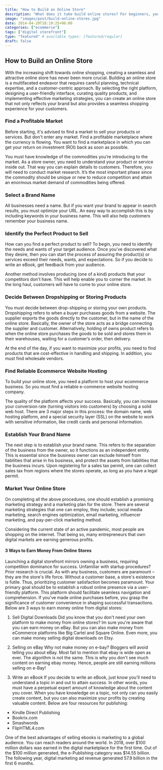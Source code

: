 ```yaml
---
title: "How to Build an Online Store"
description: "What does it take build online stores? For beginners, you must find a market, create a brand, and find hosting to start."
image: "images/post/build-online-stores.jpg"
date: 2014-04-20T18:19:25+06:00
categories: ["ecommerce"]
tags: ["digital storefront"]
type: "featured" # available types: [featured/regular]
draft: false
---
```


## How to Build an Online Store

With the increasing shift towards online shopping, creating a seamless and attractive online store has never been more crucial. Building an online store is a multifaceted endeavor that requires careful planning, technical expertise, and a customer-centric approach. By selecting the right platform, designing a user-friendly interface, curating quality products, and implementing effective marketing strategies, you can create an online store that not only reflects your brand but also provides a seamless shopping experience for your customers.

### Find a Profitable Market

Before starting, it's advised to find a market to sell your products or services. But don't enter any market. Find a profitable marketplace where the currency is flowing. You want to find a marketplace in which you can get your return on investment (ROI) back as soon as possible.

You must have knowledge of the commodities you’re introducing to the market. As a store owner, you need to understand your product or service inside out. That way you can explain details to customers. Therefore, you will need to conduct market research. It’s the most important phase since the commodity should be unique or new to reduce competition and attain an enormous market demand of commodities being offered.

### Select a Brand Name

All businesses need a name. But if you want your brand to appear in search results, you must optimize your URL. An easy way to accomplish this is by including keywords in your business name. This will also help customers remember your business name.

### Identify the Perfect Product to Sell

How can you find a perfect product to sell? To begin, you need to identify the needs and wants of your target audience. Once you've discovered what they desire, then you can start the process of assuring the product(s) or services exceed their needs, wants, and expectations. So if you decide to write an eBook, get feedback from your audience.

Another method involves producing (one of a kind) products that your competitors don't have. This will help enable you to corner the market. In the long haul, customers will have to come to your online store.

### Decide Between Dropshipping or Storing Products

You must decide between drop-shipping or storing your own products. Dropshipping refers to when a buyer purchases goods from a website. The supplier exports the goods directly to the customer, but in the name of the online store. Basically, the owner of the store acts as a bridge connecting the supplier and customer. Alternatively, holding of owns product refers to when the online store purchases the goods to be sold and stores them in their warehouses, waiting for a customer’s order, then delivery.

At the end of the day, if you want to maximize your profits, you need to find products that are cost-effective in handling and shipping. In addition, you must find wholesale vendors.

### Find Reliable Ecommerce Website Hosting

To build your online store, you need a platform to host your ecommerce business. So you must find a reliable e-commerce website hosting company.

The quality of the platform affects your success. Basically, you can increase your conversion rate (turning visitors into customers) by choosing a solid web host. There are 3 major steps in this process: the domain name, web hosting platform, and a special security layer (SSL) on the website to work with sensitive information, like credit cards and personal information.

### Establish Your Brand Name

The next step is to establish your brand name. This refers to the separation of the business from the owner, so it functions as an independent entity. This is essential since the business owner can exclude himself from liabilities that arise in his business, and protect the assets from liabilities that the business incurs. Upon registering for a sales tax permit, one can collect sales tax from regions where the stores operate, as long as you have a legal permit.

### Market Your Online Store

On completing all the above procedures, one should establish a promising marketing strategy and a marketing plan for the store. There are several marketing strategies that one can employ, they include; social media marketing, search engines optimization, email marketing, influencer marketing, and pay-per-click marketing method.

Considering the current state of an active pandemic, most people are shopping on the internet. That being so, many entrepreneurs that own digital markets are earning generous profits.

#### 3 Ways to Earn Money From Online Stores

Launching a digital storefront mirrors owning a business, requiring competition dominance for success. Unfamiliar with startup procedures? Prior research is crucial. As with any business, customers are paramount – they are the store's life force. Without a customer base, a store's existence is futile. Thus, prioritizing customer satisfaction becomes paramount. Your primary goal should be to establish a robust online presence via a user-friendly platform. This platform should facilitate seamless navigation and comprehension. If you've made online purchases before, you grasp the significance of customer convenience in shaping successful transactions. Below are 3 ways to earn money online from digital stores:

1. Sell Digital Downloads
Did you know that you don't need your own platform to make money from online stores? Im sure you're aware that you can earn money on eBay. But you can also make money from eCommerce platforms like Big Cartel and Square Online. Even more, you can make money selling digital downloads on Etsy.

2. Selling on eBay
Why not make money on e-bay? Bloggers will avoid telling you about eBay. Most fail to mention that ebay is wide open as ever. The algorithm is not the same. This is why you don't see much content on earning ebay money. Hence, people are still earning millions selling on e-Bay!

3. Write an eBook
If you decide to write an eBook, just know you'll need to understand a topic in and out to attain success. In other words, you must have a perpetual expert amount of knowledge about the content you cover. When you have knowledge on a topic, not only can you easily create content, but you can also maximize your profits by creating valuable content. Below are four resources for publishing:

- Kindle Direct Publishing
- Bookrix.com
- Smashwords
- FlipHTML4.com

One of the best advantages of selling ebooks is marketing to a global audience. You can reach readers around the world. In 2018, over $100 million dollars was earned in the digital marketplace for the first time. Out of the $100 million generated, the e-Publishing category was $14.55 billion. The following year, digital marketing ad revenue generated 57.9 billion in the first 6 months.
